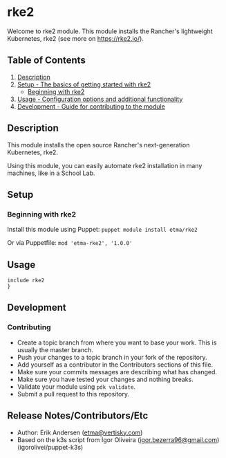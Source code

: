 # rke2

Welcome to rke2 module. This module installs the Rancher's lightweight
Kubernetes, rke2 (see more on https://rke2.io/).

## Table of Contents

1. [Description](#description)
1. [Setup - The basics of getting started with rke2](#setup)
   - [Beginning with rke2](#beginning-with-rke2)
1. [Usage - Configuration options and additional functionality](#usage)
1. [Development - Guide for contributing to the module](#development)

## Description

This module installs the open source Rancher's next-generation Kubernetes, rke2.

Using this module, you can easily automate rke2 installation in many machines,
like in a School Lab.

## Setup

### Beginning with rke2

Install this module using Puppet: `puppet module install etma/rke2`

Or via Puppetfile: `mod 'etma-rke2', '1.0.0'`

## Usage

```puppet
include rke2
}
```

## Development

### Contributing

- Create a topic branch from where you want to base your work. This is usually the master branch.
- Push your changes to a topic branch in your fork of the repository.
- Add yourself as a contributor in the Contributors sections of this file.
- Make sure your commits messages are describing what has changed.
- Make sure you have tested your changes and nothing breaks.
- Validate your module using `pdk validate`.
- Submit a pull request to this repository.

## Release Notes/Contributors/Etc

- Author: Erik Andersen (etma@vertisky.com)
- Based on the k3s script from Igor Oliveira (igor.bezerra96@gmail.com) (igorolivei/puppet-k3s)
